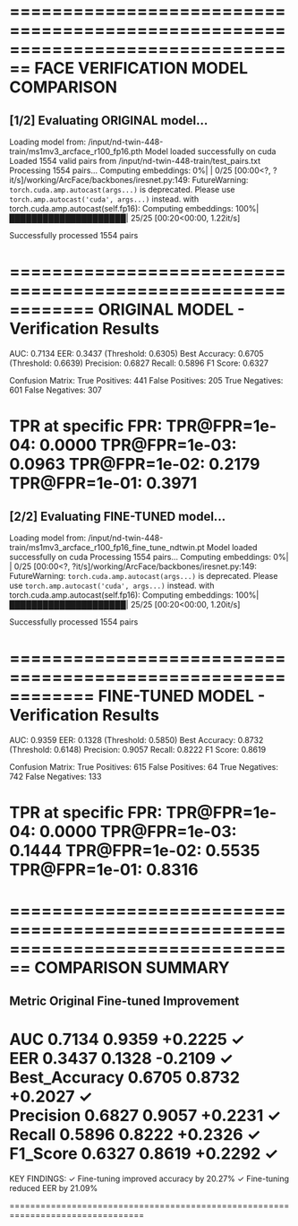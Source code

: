================================================================================
FACE VERIFICATION MODEL COMPARISON
================================================================================

[1/2] Evaluating ORIGINAL model...
--------------------------------------------------------------------------------
Loading model from: /input/nd-twin-448-train/ms1mv3_arcface_r100_fp16.pth
Model loaded successfully on cuda
Loaded 1554 valid pairs from /input/nd-twin-448-train/test_pairs.txt
Processing 1554 pairs...
Computing embeddings:   0%|                              | 0/25 [00:00<?, ?it/s]/working/ArcFace/backbones/iresnet.py:149: FutureWarning: `torch.cuda.amp.autocast(args...)` is deprecated. Please use `torch.amp.autocast('cuda', args...)` instead.
  with torch.cuda.amp.autocast(self.fp16):
Computing embeddings: 100%|█████████████████████| 25/25 [00:20<00:00,  1.22it/s]

Successfully processed 1554 pairs

============================================================
  ORIGINAL MODEL - Verification Results
============================================================
  AUC:                    0.7134
  EER:                    0.3437 (Threshold: 0.6305)
  Best Accuracy:          0.6705 (Threshold: 0.6639)
  Precision:              0.6827
  Recall:                 0.5896
  F1 Score:               0.6327

  Confusion Matrix:
    True Positives:       441
    False Positives:      205
    True Negatives:       601
    False Negatives:      307

  TPR at specific FPR:
    TPR@FPR=1e-04: 0.0000
    TPR@FPR=1e-03: 0.0963
    TPR@FPR=1e-02: 0.2179
    TPR@FPR=1e-01: 0.3971
============================================================


[2/2] Evaluating FINE-TUNED model...
--------------------------------------------------------------------------------
Loading model from: /input/nd-twin-448-train/ms1mv3_arcface_r100_fp16_fine_tune_ndtwin.pt
Model loaded successfully on cuda
Processing 1554 pairs...
Computing embeddings:   0%|                              | 0/25 [00:00<?, ?it/s]/working/ArcFace/backbones/iresnet.py:149: FutureWarning: `torch.cuda.amp.autocast(args...)` is deprecated. Please use `torch.amp.autocast('cuda', args...)` instead.
  with torch.cuda.amp.autocast(self.fp16):
Computing embeddings: 100%|█████████████████████| 25/25 [00:20<00:00,  1.20it/s]

Successfully processed 1554 pairs

============================================================
  FINE-TUNED MODEL - Verification Results
============================================================
  AUC:                    0.9359
  EER:                    0.1328 (Threshold: 0.5850)
  Best Accuracy:          0.8732 (Threshold: 0.6148)
  Precision:              0.9057
  Recall:                 0.8222
  F1 Score:               0.8619

  Confusion Matrix:
    True Positives:       615
    False Positives:      64
    True Negatives:       742
    False Negatives:      133

  TPR at specific FPR:
    TPR@FPR=1e-04: 0.0000
    TPR@FPR=1e-03: 0.1444
    TPR@FPR=1e-02: 0.5535
    TPR@FPR=1e-01: 0.8316
============================================================


================================================================================
  COMPARISON SUMMARY
================================================================================
Metric                    Original        Fine-tuned      Improvement    
--------------------------------------------------------------------------------
AUC                       0.7134          0.9359          +0.2225 ✓      
EER                       0.3437          0.1328          -0.2109 ✓      
Best_Accuracy             0.6705          0.8732          +0.2027 ✓      
Precision                 0.6827          0.9057          +0.2231 ✓      
Recall                    0.5896          0.8222          +0.2326 ✓      
F1_Score                  0.6327          0.8619          +0.2292 ✓      
================================================================================

KEY FINDINGS:
  ✓ Fine-tuning improved accuracy by 20.27%
  ✓ Fine-tuning reduced EER by 21.09%

================================================================================